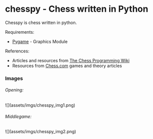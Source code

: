 # chesspy - Chess written in Python

Chesspy is chess written in python.

Requirements:
  * [Pygame](https://www.pygame.org/wiki/GettingStarted) - Graphics Module

References:
  * Articles and resources from [The Chess Programming Wiki](https://www.chessprogramming.org/Main_Page)
  * Resources from [Chess.com](https://www.chess.com/) games and theory articles

<h3>Images</h3>
<h6>Opening:</h6>
<div>
![](assets/imgs/chesspy_img1.png)
</div>

<div>
<h6>Middlegame:</h6>
![](assets/imgs/chesspy_img2.png)
</div>
